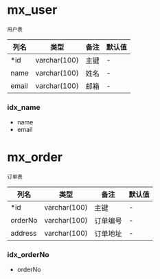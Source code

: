 # mx_user
```text
用户表
```

列名|类型|备注|默认值
---|---|---|---
*id|varchar(100)|主键|-
name|varchar(100)|姓名|-
email|varchar(100)|邮箱|-


### idx_name
- name
- email

# mx_order
```text
订单表
```

列名|类型|备注|默认值
---|---|---|---
*id|varchar(100)|主键|-
orderNo|varchar(100)|订单编号|-
address|varchar(100)|订单地址|-


### idx_orderNo
- orderNo
